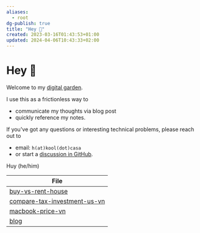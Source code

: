 ```yaml
---
aliases:
  - root
dg-publish: true
title: "Hey 👋"
created: 2023-03-16T01:43:53+01:00
updated: 2024-04-06T10:43:33+02:00
---
```

# Hey 👋

Welcome to my [digital garden](https://maggieappleton.com/garden-history).

I use this as a frictionless way to

- communicate my thoughts via blog post
- quickly reference my notes.

If you've got any questions or interesting technical problems, please reach out to

- email: `h(at)kool(dot)casa`
- or start a [discussion in GitHub](https://github.com/h7b/h7b-dendron-netlify/discussions/1).

Huy (he/him)

| File                                                                         |
| ---------------------------------------------------------------------------- |
| [buy-vs-rent-house](./blog/posts/buy-vs-rent-house.md)                       |
| [compare-tax-investment-us-vn](compare-tax-investment-us-vn.md) |
| [macbook-price-vn](macbook-price-vn.md)                         |
| [blog](blog.md)                                                       |
